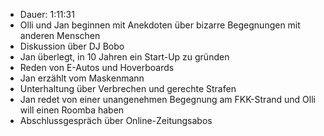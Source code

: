 - Dauer: 1:11:31
- Olli und Jan beginnen mit Anekdoten über bizarre Begegnungen mit anderen Menschen
- Diskussion über DJ Bobo
- Jan überlegt, in 10 Jahren ein Start-Up zu gründen
- Reden von E-Autos und Hoverboards
- Jan erzählt vom Maskenmann
- Unterhaltung über Verbrechen und gerechte Strafen
- Jan redet von einer unangenehmen Begegnung am FKK-Strand und Olli will einen Roomba haben
- Abschlussgespräch über Online-Zeitungsabos
